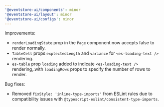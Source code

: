 ```yaml
---
'@eventstore-ui/components': minor
'@eventstore-ui/layout': minor
'@eventstore-ui/configs': minor
---
```


Improvements:

-   `renderLoadingState` prop in the `Page` component now accepts false to render normally.
-   `TableCell` props `exptectedLength` and `variance` for `<es-loading-text />` rendering.
-   `es-table` prop `loading` added to indicate `<es-loading-text />` rendering,.with `loadingRows` props to specify the number of rows to render.

Bug fixes:

-   Removed `fixStyle: 'inline-type-imports'` from ESLint rules due to compatibility issues with `@typescript-eslint/consistent-type-imports`.
